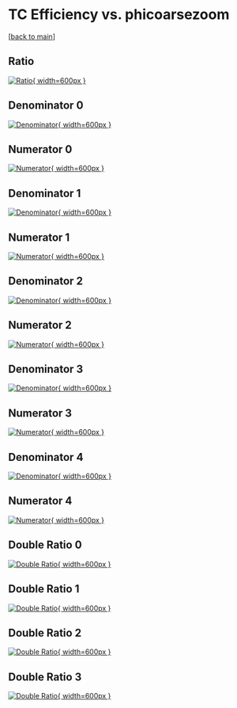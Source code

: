 # TC Efficiency vs. phicoarsezoom

[[back to main](./)]



## Ratio

[![Ratio](../mtv/var/TC_loweta_211_1_eff_phicoarsezoom.png){ width=600px }](../mtv/var/TC_loweta_211_1_eff_phicoarsezoom.pdf)

## Denominator 0

[![Denominator](../mtv/den/TC_loweta_211_1_eff_phicoarsezoom_den0.png){ width=600px }](../mtv/den/TC_loweta_211_1_eff_phicoarsezoom_den0.pdf)

## Numerator 0

[![Numerator](../mtv/num/TC_loweta_211_1_eff_phicoarsezoom_num0.png){ width=600px }](../mtv/num/TC_loweta_211_1_eff_phicoarsezoom_num0.pdf)

## Denominator 1

[![Denominator](../mtv/den/TC_loweta_211_1_eff_phicoarsezoom_den1.png){ width=600px }](../mtv/den/TC_loweta_211_1_eff_phicoarsezoom_den1.pdf)

## Numerator 1

[![Numerator](../mtv/num/TC_loweta_211_1_eff_phicoarsezoom_num1.png){ width=600px }](../mtv/num/TC_loweta_211_1_eff_phicoarsezoom_num1.pdf)

## Denominator 2

[![Denominator](../mtv/den/TC_loweta_211_1_eff_phicoarsezoom_den2.png){ width=600px }](../mtv/den/TC_loweta_211_1_eff_phicoarsezoom_den2.pdf)

## Numerator 2

[![Numerator](../mtv/num/TC_loweta_211_1_eff_phicoarsezoom_num2.png){ width=600px }](../mtv/num/TC_loweta_211_1_eff_phicoarsezoom_num2.pdf)

## Denominator 3

[![Denominator](../mtv/den/TC_loweta_211_1_eff_phicoarsezoom_den3.png){ width=600px }](../mtv/den/TC_loweta_211_1_eff_phicoarsezoom_den3.pdf)

## Numerator 3

[![Numerator](../mtv/num/TC_loweta_211_1_eff_phicoarsezoom_num3.png){ width=600px }](../mtv/num/TC_loweta_211_1_eff_phicoarsezoom_num3.pdf)

## Denominator 4

[![Denominator](../mtv/den/TC_loweta_211_1_eff_phicoarsezoom_den4.png){ width=600px }](../mtv/den/TC_loweta_211_1_eff_phicoarsezoom_den4.pdf)

## Numerator 4

[![Numerator](../mtv/num/TC_loweta_211_1_eff_phicoarsezoom_num4.png){ width=600px }](../mtv/num/TC_loweta_211_1_eff_phicoarsezoom_num4.pdf)

## Double Ratio 0

[![Double Ratio](../mtv/ratio/TC_loweta_211_1_eff_phicoarsezoom_ratio0.png){ width=600px }](../mtv/ratio/TC_loweta_211_1_eff_phicoarsezoom_ratio0.pdf)

## Double Ratio 1

[![Double Ratio](../mtv/ratio/TC_loweta_211_1_eff_phicoarsezoom_ratio1.png){ width=600px }](../mtv/ratio/TC_loweta_211_1_eff_phicoarsezoom_ratio1.pdf)

## Double Ratio 2

[![Double Ratio](../mtv/ratio/TC_loweta_211_1_eff_phicoarsezoom_ratio2.png){ width=600px }](../mtv/ratio/TC_loweta_211_1_eff_phicoarsezoom_ratio2.pdf)

## Double Ratio 3

[![Double Ratio](../mtv/ratio/TC_loweta_211_1_eff_phicoarsezoom_ratio3.png){ width=600px }](../mtv/ratio/TC_loweta_211_1_eff_phicoarsezoom_ratio3.pdf)

